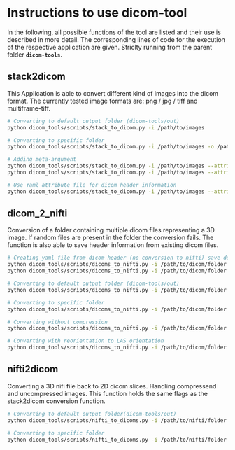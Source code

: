 # Instructions to use dicom-tool
In the following, all possible functions of the tool are listed and their use is described in more detail.
The corresponding lines of code for the execution of the respective application are given.
Striclty running from the parent folder **``dicom-tools``**.

## stack2dicom
This Application is able to convert different kind of images into the dicom format.
The currently tested image formats are: png / jpg / tiff and multiframe-tiff.

```bash
# Converting to default output folder (dicom-tools/out)
python dicom_tools/scripts/stack_to_dicom.py -i /path/to/images

# Converting to specific folder
python dicom_tools/scripts/stack_to_dicom.py -i /path/to/images -o /path/to/output/folder

# Adding meta-argument
python dicom_tools/scripts/stack_to_dicom.py -i /path/to/images --attribute '(0x0008,0x0060)' 'MR'
python dicom_tools/scripts/stack_to_dicom.py -i /path/to/images --attribute 'Modality' 'MR'

# Use Yaml attribute file for dicom header information
python dicom_tools/scripts/stack_to_dicom.py -i /path/to/images --attribute-file /path/to/yaml/file
```


## dicom_2_nifti
Conversion of a folder containing multiple dicom files representing a 3D image.
If random files are present in the folder the conversion fails. The function is
also able to save header information from existing dicom files.

```bash
# Creating yaml file from dicom header (no conversion to nifti) save default: /out/current_dicom_attributes.yaml
python dicom_tools/scripts/dicoms_to_nifti.py -i /path/to/dicom/folder --create-attribute-file
python dicom_tools/scripts/dicoms_to_nifti.py -i /path/to/dicom/folder --create-attribute-file /output/path/and/name.yaml

# Converting to default output folder (dicom-tools/out)
python dicom_tools/scripts/dicoms_to_nifti.py -i /path/to/dicom/folder

# Converting to specific folder
python dicom_tools/scripts/dicoms_to_nifti.py -i /path/to/dicom/folder -o /path/to/output/folder

# Converting without compression
python dicom_tools/scripts/dicoms_to_nifti.py -i /path/to/dicom/folder --compression False

# Converting with reorientation to LAS orientation
python dicom_tools/scripts/dicoms_to_nifti.py -i /path/to/dicom/folder --reorient True
```

## nifti2dicom
Converting a 3D nifi file back to 2D dicom slices. Handling compressend and
uncompressed images. This function holds the same flags as the stack2dicom
conversion function.

```bash
# Converting to default output folder(dicom-tools/out)
python dicom_tools/scripts/nifti_to_dicoms.py -i /path/to/nifti/folder

# Converting to specific folder
python dicom_tools/scripts/nifti_to_dicoms.py -i /path/to/nifti/folder -o /path/to/output/folder
```

